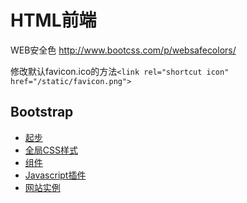 # HTML前端

WEB安全色 <http://www.bootcss.com/p/websafecolors/>

修改默认favicon.ico的方法`<link rel="shortcut icon" href="/static/favicon.png">`


## Bootstrap

* [起步](http://v3.bootcss.com/getting-started/)
* [全局CSS样式](http://v3.bootcss.com/css/)
* [组件](http://v3.bootcss.com/components/)
* [Javascript插件](http://v3.bootcss.com/javascript/)
* [网站实例](http://expo.bootcss.com/)